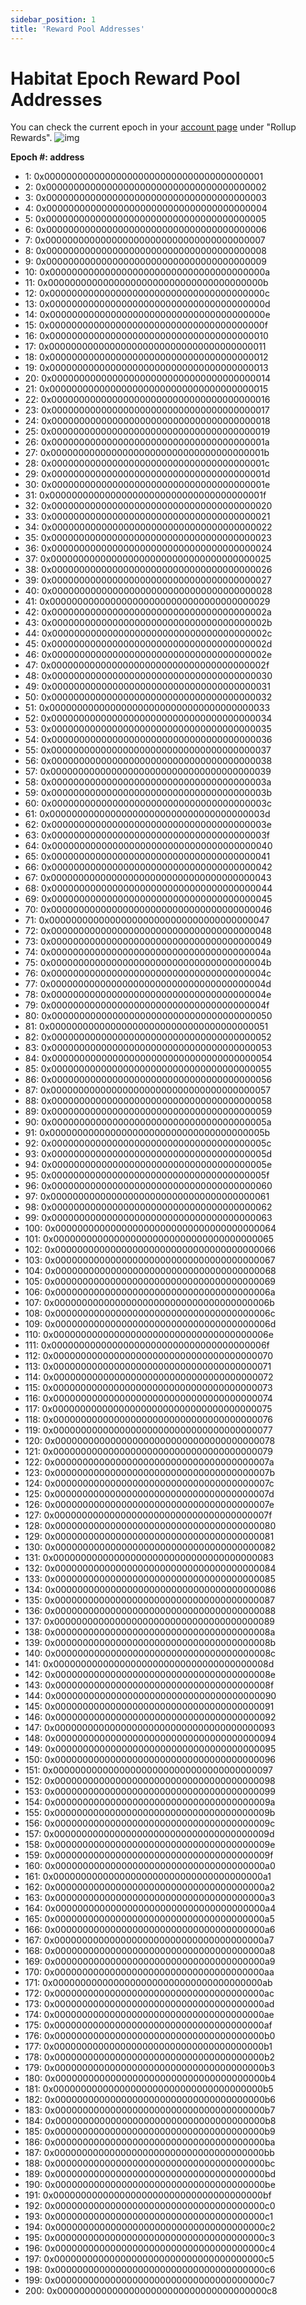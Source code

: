 ```yaml
---
sidebar_position: 1
title: 'Reward Pool Addresses'
---
```


# Habitat Epoch Reward Pool Addresses

You can check the current epoch in your [account page](https://0xhabitat.org/app/#habitat-account) under "Rollup Rewards".
![img](img/epochs.png)

**Epoch #: address**

- 1: 0x0000000000000000000000000000000000000001
- 2: 0x0000000000000000000000000000000000000002
- 3: 0x0000000000000000000000000000000000000003
- 4: 0x0000000000000000000000000000000000000004
- 5: 0x0000000000000000000000000000000000000005
- 6: 0x0000000000000000000000000000000000000006
- 7: 0x0000000000000000000000000000000000000007
- 8: 0x0000000000000000000000000000000000000008
- 9: 0x0000000000000000000000000000000000000009
- 10: 0x000000000000000000000000000000000000000a
- 11: 0x000000000000000000000000000000000000000b
- 12: 0x000000000000000000000000000000000000000c
- 13: 0x000000000000000000000000000000000000000d
- 14: 0x000000000000000000000000000000000000000e
- 15: 0x000000000000000000000000000000000000000f
- 16: 0x0000000000000000000000000000000000000010
- 17: 0x0000000000000000000000000000000000000011
- 18: 0x0000000000000000000000000000000000000012
- 19: 0x0000000000000000000000000000000000000013
- 20: 0x0000000000000000000000000000000000000014
- 21: 0x0000000000000000000000000000000000000015
- 22: 0x0000000000000000000000000000000000000016
- 23: 0x0000000000000000000000000000000000000017
- 24: 0x0000000000000000000000000000000000000018
- 25: 0x0000000000000000000000000000000000000019
- 26: 0x000000000000000000000000000000000000001a
- 27: 0x000000000000000000000000000000000000001b
- 28: 0x000000000000000000000000000000000000001c
- 29: 0x000000000000000000000000000000000000001d
- 30: 0x000000000000000000000000000000000000001e
- 31: 0x000000000000000000000000000000000000001f
- 32: 0x0000000000000000000000000000000000000020
- 33: 0x0000000000000000000000000000000000000021
- 34: 0x0000000000000000000000000000000000000022
- 35: 0x0000000000000000000000000000000000000023
- 36: 0x0000000000000000000000000000000000000024
- 37: 0x0000000000000000000000000000000000000025
- 38: 0x0000000000000000000000000000000000000026
- 39: 0x0000000000000000000000000000000000000027
- 40: 0x0000000000000000000000000000000000000028
- 41: 0x0000000000000000000000000000000000000029
- 42: 0x000000000000000000000000000000000000002a
- 43: 0x000000000000000000000000000000000000002b
- 44: 0x000000000000000000000000000000000000002c
- 45: 0x000000000000000000000000000000000000002d
- 46: 0x000000000000000000000000000000000000002e
- 47: 0x000000000000000000000000000000000000002f
- 48: 0x0000000000000000000000000000000000000030
- 49: 0x0000000000000000000000000000000000000031
- 50: 0x0000000000000000000000000000000000000032
- 51: 0x0000000000000000000000000000000000000033
- 52: 0x0000000000000000000000000000000000000034
- 53: 0x0000000000000000000000000000000000000035
- 54: 0x0000000000000000000000000000000000000036
- 55: 0x0000000000000000000000000000000000000037
- 56: 0x0000000000000000000000000000000000000038
- 57: 0x0000000000000000000000000000000000000039
- 58: 0x000000000000000000000000000000000000003a
- 59: 0x000000000000000000000000000000000000003b
- 60: 0x000000000000000000000000000000000000003c
- 61: 0x000000000000000000000000000000000000003d
- 62: 0x000000000000000000000000000000000000003e
- 63: 0x000000000000000000000000000000000000003f
- 64: 0x0000000000000000000000000000000000000040
- 65: 0x0000000000000000000000000000000000000041
- 66: 0x0000000000000000000000000000000000000042
- 67: 0x0000000000000000000000000000000000000043
- 68: 0x0000000000000000000000000000000000000044
- 69: 0x0000000000000000000000000000000000000045
- 70: 0x0000000000000000000000000000000000000046
- 71: 0x0000000000000000000000000000000000000047
- 72: 0x0000000000000000000000000000000000000048
- 73: 0x0000000000000000000000000000000000000049
- 74: 0x000000000000000000000000000000000000004a
- 75: 0x000000000000000000000000000000000000004b
- 76: 0x000000000000000000000000000000000000004c
- 77: 0x000000000000000000000000000000000000004d
- 78: 0x000000000000000000000000000000000000004e
- 79: 0x000000000000000000000000000000000000004f
- 80: 0x0000000000000000000000000000000000000050
- 81: 0x0000000000000000000000000000000000000051
- 82: 0x0000000000000000000000000000000000000052
- 83: 0x0000000000000000000000000000000000000053
- 84: 0x0000000000000000000000000000000000000054
- 85: 0x0000000000000000000000000000000000000055
- 86: 0x0000000000000000000000000000000000000056
- 87: 0x0000000000000000000000000000000000000057
- 88: 0x0000000000000000000000000000000000000058
- 89: 0x0000000000000000000000000000000000000059
- 90: 0x000000000000000000000000000000000000005a
- 91: 0x000000000000000000000000000000000000005b
- 92: 0x000000000000000000000000000000000000005c
- 93: 0x000000000000000000000000000000000000005d
- 94: 0x000000000000000000000000000000000000005e
- 95: 0x000000000000000000000000000000000000005f
- 96: 0x0000000000000000000000000000000000000060
- 97: 0x0000000000000000000000000000000000000061
- 98: 0x0000000000000000000000000000000000000062
- 99: 0x0000000000000000000000000000000000000063
- 100: 0x0000000000000000000000000000000000000064
- 101: 0x0000000000000000000000000000000000000065
- 102: 0x0000000000000000000000000000000000000066
- 103: 0x0000000000000000000000000000000000000067
- 104: 0x0000000000000000000000000000000000000068
- 105: 0x0000000000000000000000000000000000000069
- 106: 0x000000000000000000000000000000000000006a
- 107: 0x000000000000000000000000000000000000006b
- 108: 0x000000000000000000000000000000000000006c
- 109: 0x000000000000000000000000000000000000006d
- 110: 0x000000000000000000000000000000000000006e
- 111: 0x000000000000000000000000000000000000006f
- 112: 0x0000000000000000000000000000000000000070
- 113: 0x0000000000000000000000000000000000000071
- 114: 0x0000000000000000000000000000000000000072
- 115: 0x0000000000000000000000000000000000000073
- 116: 0x0000000000000000000000000000000000000074
- 117: 0x0000000000000000000000000000000000000075
- 118: 0x0000000000000000000000000000000000000076
- 119: 0x0000000000000000000000000000000000000077
- 120: 0x0000000000000000000000000000000000000078
- 121: 0x0000000000000000000000000000000000000079
- 122: 0x000000000000000000000000000000000000007a
- 123: 0x000000000000000000000000000000000000007b
- 124: 0x000000000000000000000000000000000000007c
- 125: 0x000000000000000000000000000000000000007d
- 126: 0x000000000000000000000000000000000000007e
- 127: 0x000000000000000000000000000000000000007f
- 128: 0x0000000000000000000000000000000000000080
- 129: 0x0000000000000000000000000000000000000081
- 130: 0x0000000000000000000000000000000000000082
- 131: 0x0000000000000000000000000000000000000083
- 132: 0x0000000000000000000000000000000000000084
- 133: 0x0000000000000000000000000000000000000085
- 134: 0x0000000000000000000000000000000000000086
- 135: 0x0000000000000000000000000000000000000087
- 136: 0x0000000000000000000000000000000000000088
- 137: 0x0000000000000000000000000000000000000089
- 138: 0x000000000000000000000000000000000000008a
- 139: 0x000000000000000000000000000000000000008b
- 140: 0x000000000000000000000000000000000000008c
- 141: 0x000000000000000000000000000000000000008d
- 142: 0x000000000000000000000000000000000000008e
- 143: 0x000000000000000000000000000000000000008f
- 144: 0x0000000000000000000000000000000000000090
- 145: 0x0000000000000000000000000000000000000091
- 146: 0x0000000000000000000000000000000000000092
- 147: 0x0000000000000000000000000000000000000093
- 148: 0x0000000000000000000000000000000000000094
- 149: 0x0000000000000000000000000000000000000095
- 150: 0x0000000000000000000000000000000000000096
- 151: 0x0000000000000000000000000000000000000097
- 152: 0x0000000000000000000000000000000000000098
- 153: 0x0000000000000000000000000000000000000099
- 154: 0x000000000000000000000000000000000000009a
- 155: 0x000000000000000000000000000000000000009b
- 156: 0x000000000000000000000000000000000000009c
- 157: 0x000000000000000000000000000000000000009d
- 158: 0x000000000000000000000000000000000000009e
- 159: 0x000000000000000000000000000000000000009f
- 160: 0x00000000000000000000000000000000000000a0
- 161: 0x00000000000000000000000000000000000000a1
- 162: 0x00000000000000000000000000000000000000a2
- 163: 0x00000000000000000000000000000000000000a3
- 164: 0x00000000000000000000000000000000000000a4
- 165: 0x00000000000000000000000000000000000000a5
- 166: 0x00000000000000000000000000000000000000a6
- 167: 0x00000000000000000000000000000000000000a7
- 168: 0x00000000000000000000000000000000000000a8
- 169: 0x00000000000000000000000000000000000000a9
- 170: 0x00000000000000000000000000000000000000aa
- 171: 0x00000000000000000000000000000000000000ab
- 172: 0x00000000000000000000000000000000000000ac
- 173: 0x00000000000000000000000000000000000000ad
- 174: 0x00000000000000000000000000000000000000ae
- 175: 0x00000000000000000000000000000000000000af
- 176: 0x00000000000000000000000000000000000000b0
- 177: 0x00000000000000000000000000000000000000b1
- 178: 0x00000000000000000000000000000000000000b2
- 179: 0x00000000000000000000000000000000000000b3
- 180: 0x00000000000000000000000000000000000000b4
- 181: 0x00000000000000000000000000000000000000b5
- 182: 0x00000000000000000000000000000000000000b6
- 183: 0x00000000000000000000000000000000000000b7
- 184: 0x00000000000000000000000000000000000000b8
- 185: 0x00000000000000000000000000000000000000b9
- 186: 0x00000000000000000000000000000000000000ba
- 187: 0x00000000000000000000000000000000000000bb
- 188: 0x00000000000000000000000000000000000000bc
- 189: 0x00000000000000000000000000000000000000bd
- 190: 0x00000000000000000000000000000000000000be
- 191: 0x00000000000000000000000000000000000000bf
- 192: 0x00000000000000000000000000000000000000c0
- 193: 0x00000000000000000000000000000000000000c1
- 194: 0x00000000000000000000000000000000000000c2
- 195: 0x00000000000000000000000000000000000000c3
- 196: 0x00000000000000000000000000000000000000c4
- 197: 0x00000000000000000000000000000000000000c5
- 198: 0x00000000000000000000000000000000000000c6
- 199: 0x00000000000000000000000000000000000000c7
- 200: 0x00000000000000000000000000000000000000c8

